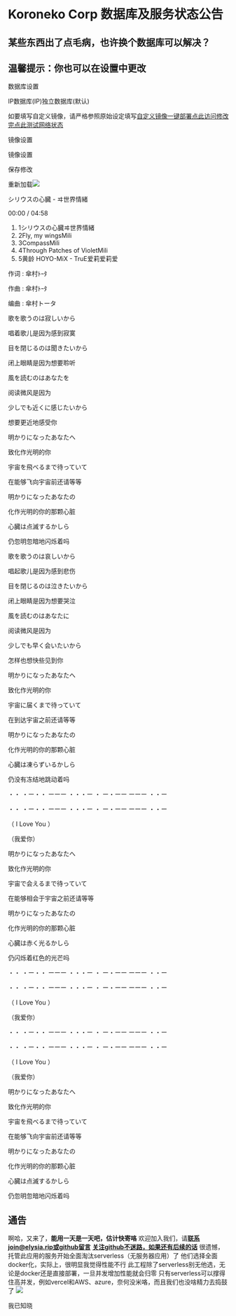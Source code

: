 # Koroneko Corp 数据库及服务状态公告

## 某些东西出了点毛病，也许换个数据库可以解决？

## 温馨提示：你也可以在设置中更改

数据库设置

IP数据库(IP)独立数据库(默认)

如要填写自定义镜像，请严格参照原始设定填写[自定义镜像一键部署点此访问](https://github.com/KoronekoCorp/M)[修改完点此测试网络状态](/server)

镜像设置

镜像设置

保存修改

重新加载![](https://cos.elysia.rip/憧憬成為魔法少女-50-3.png)

シリウスの心臓 - ヰ世界情緒

00:00 / 04:58

1.  1シリウスの心臓ヰ世界情緒
2.  2Fly, my wingsMili
3.  3CompassMili
4.  4Through Patches of VioletMili
5.  5黄龄 HOYO-MiX - TruE爱莉爱莉爱

作词 : 傘村ﾄｰﾀ

作曲 : 傘村ﾄｰﾀ

编曲 : 傘村トータ

歌を歌うのは寂しいから

唱着歌儿是因为感到寂寞

目を閉じるのは聞きたいから

闭上眼睛是因为想要聆听

風を読むのはあなたを

阅读微风是因为

少しでも近くに感じたいから

想要更近地感受你

明かりになったあなたへ

致化作光明的你

宇宙を飛べるまで待っていて

在能够飞向宇宙前还请等等

明かりになったあなたの

化作光明的你的那颗心脏

心臓は点滅するかしら

仍忽明忽暗地闪烁着吗

歌を歌うのは哀しいから

唱起歌儿是因为感到悲伤

目を閉じるのは泣きたいから

闭上眼睛是因为想要哭泣

風を読むのはあなたに

阅读微风是因为

少しでも早く会いたいから

怎样也想快些见到你

明かりになったあなたへ

致化作光明的你

宇宙に届くまで待っていて

在到达宇宙之前还请等等

明かりになったあなたの

化作光明的你的那颗心脏

心臓は凍らずいるかしら

仍没有冻结地跳动着吗

・・ ・ー・・ ーーー ・・・ー ・ ー・ーー ーーー ・・ー

・・ ・ー・・ ーーー ・・・ー ・ ー・ーー ーーー ・・ー

（ I Love You ）

（我爱你）

明かりになったあなたへ

致化作光明的你

宇宙で会えるまで待っていて

在能够相会于宇宙之前还请等等

明かりになったあなたの

化作光明的你的那颗心脏

心臓は赤く光るかしら

仍闪烁着红色的光芒吗

・・ ・ー・・ ーーー ・・・ー ・ ー・ーー ーーー ・・ー

・・ ・ー・・ ーーー ・・・ー ・ ー・ーー ーーー ・・ー

（ I Love You ）

（我爱你）

・・ ・ー・・ ーーー ・・・ー ・ ー・ーー ーーー ・・ー

・・ ・ー・・ ーーー ・・・ー ・ ー・ーー ーーー ・・ー

（ I Love You ）

（我爱你）

明かりになったあなたへ

致化作光明的你

宇宙を飛べるまで待っていて

在能够飞向宇宙前还请等等

明かりになったあなたの

化作光明的你的那颗心脏

心臓は点滅するかしら

仍忽明忽暗地闪烁着吗

## 通告

啊哈，又来了，**能用一天是一天吧，估计快寄咯** 欢迎加入我们，请**联系join@elysia.rip或github留言** [**关注github不迷路，如果还有后续的话**](https://github.com/KoronekoCorp) 很遗憾，托管此应用的服务开始全面淘汰serverless（无服务器应用）了 他们选择全面docker化，实际上，很明显我觉得性能不行 此工程除了serverless别无他选，无论是docker还是直接部署，一旦并发增加性能就会归零 只有serverless可以撑得住高并发，例如vercel和AWS、azure，奈何没米咯，而且我们也没啥精力去捣鼓了 ![](https://cos.elysia.rip/WMVMB%40%7BNZU%40J3W%5BC1%29~XU3Q.jpg)

我已知晓
